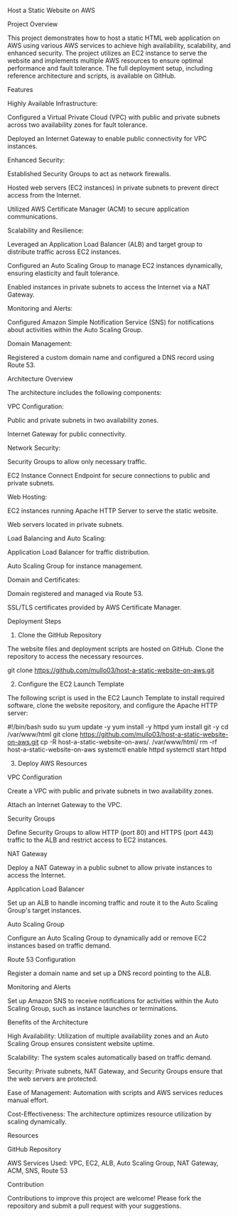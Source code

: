 Host a Static Website on AWS

Project Overview

This project demonstrates how to host a static HTML web application on AWS using various AWS services to achieve high availability, scalability, and enhanced security. The project utilizes an EC2 instance to serve the website and implements multiple AWS resources to ensure optimal performance and fault tolerance. The full deployment setup, including reference architecture and scripts, is available on GitHub.

Features

Highly Available Infrastructure:

  Configured a Virtual Private Cloud (VPC) with public and private subnets across two availability zones for fault tolerance.

  Deployed an Internet Gateway to enable public connectivity for VPC instances.

Enhanced Security:

  Established Security Groups to act as network firewalls.

  Hosted web servers (EC2 instances) in private subnets to prevent direct access from the Internet.

  Utilized AWS Certificate Manager (ACM) to secure application communications.

Scalability and Resilience:

  Leveraged an Application Load Balancer (ALB) and target group to distribute traffic across EC2 instances.

  Configured an Auto Scaling Group to manage EC2 instances dynamically, ensuring elasticity and fault tolerance.

  Enabled instances in private subnets to access the Internet via a NAT Gateway.

Monitoring and Alerts:

  Configured Amazon Simple Notification Service (SNS) for notifications about activities within the Auto Scaling Group.

Domain Management:

  Registered a custom domain name and configured a DNS record using Route 53.

Architecture Overview

The architecture includes the following components:

VPC Configuration:

  Public and private subnets in two availability zones.

  Internet Gateway for public connectivity.

Network Security:

  Security Groups to allow only necessary traffic.

  EC2 Instance Connect Endpoint for secure connections to public and private subnets.

Web Hosting:

  EC2 instances running Apache HTTP Server to serve the static website.

  Web servers located in private subnets.

Load Balancing and Auto Scaling:

  Application Load Balancer for traffic distribution.

  Auto Scaling Group for instance management.

Domain and Certificates:

  Domain registered and managed via Route 53.

  SSL/TLS certificates provided by AWS Certificate Manager.

Deployment Steps

1. Clone the GitHub Repository

The website files and deployment scripts are hosted on GitHub. Clone the repository to access the necessary resources.

git clone https://github.com/mullo03/host-a-static-website-on-aws.git

2. Configure the EC2 Launch Template

The following script is used in the EC2 Launch Template to install required software, clone the website repository, and configure the Apache HTTP server:

#!/bin/bash
sudo su
yum update -y
yum install -y httpd
yum install git -y
cd /var/www/html
git clone https://github.com/mullo03/host-a-static-website-on-aws.git
cp -R host-a-static-website-on-aws/. /var/www/html/
rm -rf host-a-static-website-on-aws
systemctl enable httpd
systemctl start httpd

3. Deploy AWS Resources

VPC Configuration

Create a VPC with public and private subnets in two availability zones.

Attach an Internet Gateway to the VPC.

Security Groups

Define Security Groups to allow HTTP (port 80) and HTTPS (port 443) traffic to the ALB and restrict access to EC2 instances.

NAT Gateway

Deploy a NAT Gateway in a public subnet to allow private instances to access the Internet.

Application Load Balancer

Set up an ALB to handle incoming traffic and route it to the Auto Scaling Group's target instances.

Auto Scaling Group

Configure an Auto Scaling Group to dynamically add or remove EC2 instances based on traffic demand.

Route 53 Configuration

Register a domain name and set up a DNS record pointing to the ALB.

Monitoring and Alerts

Set up Amazon SNS to receive notifications for activities within the Auto Scaling Group, such as instance launches or terminations.

Benefits of the Architecture

High Availability: Utilization of multiple availability zones and an Auto Scaling Group ensures consistent website uptime.

Scalability: The system scales automatically based on traffic demand.

Security: Private subnets, NAT Gateway, and Security Groups ensure that the web servers are protected.

Ease of Management: Automation with scripts and AWS services reduces manual effort.

Cost-Effectiveness: The architecture optimizes resource utilization by scaling dynamically.

Resources

GitHub Repository

AWS Services Used: VPC, EC2, ALB, Auto Scaling Group, NAT Gateway, ACM, SNS, Route 53

Contribution

Contributions to improve this project are welcome! Please fork the repository and submit a pull request with your suggestions.
